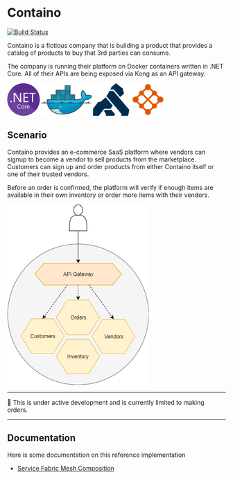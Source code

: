 Containo
===========================
[![Build Status](https://travis-ci.com/tomkerkhove/containo.svg?token=GsSXSXe5xF8ZdYK5qExq&branch=master)](https://travis-ci.com/tomkerkhove/containo)

Containo is a fictious company that is building a product that provides a catalog of products to buy that 3rd parties can consume.

The company is running their platform on Docker containers written in .NET Core. All of their APIs are being exposed via Kong as an API gateway.

![.NET Core](./media/dotnet.png)![Docker](./media/docker-logo.png)![Kong](./media/kong-logo.png)![Azure Service Fabric Mesh](./media/service-fabric-mesh-logo.png)

## Scenario
Containo provides an e-commerce SaaS platform where vendors can signup to become a vendor to sell products from the marketplace.
Customers can sign up and order products from either Containo itself or one of their trusted vendors.

Before an order is confirmed, the platform will verify if enough items are available in their own inventory or order more items with their vendors.

![Business Case](./media/docs/business-case.png)

----------------------------

:rotating_light: This is under active development and is currently limited to making orders.

----------------------------

## Documentation
Here is some documentation on this reference implementation
- [Service Fabric Mesh Composition](./docs/service-fabric-mesh-composition.md)

